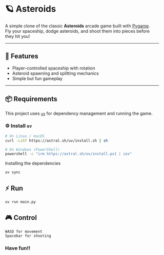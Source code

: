 # 🪐 Asteroids

A simple clone of the classic **Asteroids** arcade game built with [Pygame](https://www.pygame.org/).  
Fly your spaceship, dodge asteroids, and shoot them into pieces before they hit you!

---

## 🚀 Features
- Player-controlled spaceship with rotation
- Asteroid spawning and splitting mechanics
- Simple but fun gameplay

---

## 📦 Requirements
This project uses [`uv`](https://docs.astral.sh/uv/) for dependency management and running the game.

### ⚙️ Install `uv`
```bash
# On Linux / macOS
curl -LsSf https://astral.sh/uv/install.sh | sh

# On Windows (PowerShell)
powershell -c "irm https://astral.sh/uv/install.ps1 | iex"
```

Installing the dependencies
```bash
uv sync
```

## ⚡ Run
```bash
uv run main.py
```


## 🎮 Control
```
WASD for movement
Spacebar for shooting
```


### Have fun!!
